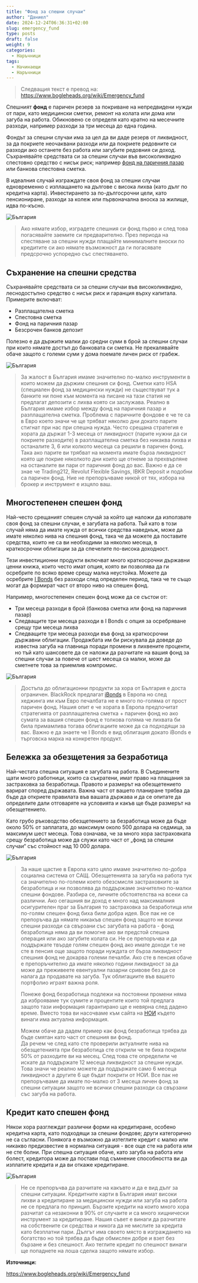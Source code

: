 ```yaml
---
title: "Фонд за спешни случаи"
author: "Даниел"
date: 2024-12-24T06:36:31+02:00
slug: emergency_fund
type: posts
draft: false
weight: 9
categories:
  - Наръчници
tags:
  - Начинаещи
  - Наръчници
---
```


> Следващия текст е превод на: https://www.bogleheads.org/wiki/Emergency_fund

Спешният **фонд** е паричен резерв за покриване на непредвидени нужди от пари, като медицински сметки, ремонт на колата или дома или загуба на работа. Обикновено се определя като кратно на месечните разходи, например разходи за три месеца до една година.

Фондът за спешни случаи има за цел да ви даде резерв от ликвидност, за да покриете неочаквани разходи или да покриете редовните си разходи ако останете без работа или загубите редовния си доход. Съхранявайте средствата си за спешни случаи във високоликвидно спестовно средство с нисък риск; например [фонд на паричния пазар](/dict/money_market_fund) или банкова спестовна сметка.

В идеалния случай изграждате своя фонд за спешни случаи едновременно с изплащането на дългове с висока лихва (като дълг по кредитна карта). Инвестирането за по-дългосрочни цели, като пенсиониране, разходи за колеж или първоначална вноска за жилище, идва по-късно.

![България](/img/bgflag.png)

> Ако нямате избор, изградете спешния си фонд първо и след това погасявайте заемите си предварително. През периода на спестяване за спешни нужди плащайте минималните вноски по кредитите си ако нямате възможност да ги погасявате предсрочно успоредно със спестяването.

## Съхранение на спешни средства

Съхранявайте средствата си за спешни случаи във високоликвидно, леснодостъпно средство с нисък риск и гаранция върху капитала. Примерите включват:

-   Разплащателна сметка
-   Спестовна сметка
-   Фонд на паричния пазар
-   Безсрочен банков депозит

Полезно е да държите малки до средни суми в брой за спешни случаи при които нямате достъп до банковата си сметка. Не прекалявайте обаче защото с големи суми у дома поемате личен риск от грабеж.

![България](/img/bgflag.png)
> За жалост в България имаме значително по-малко инструменти в които можем да държим спешния си фонд. Сметки като HSA (специален фонд за медицински нужди) не съществуват тук а банките ни поне към момента на писане на тази статия не предлагат депозити с лихва която си заслужава. Реално в България имаме избор между фонд на паричния пазар и разплащателна сметка. Проблема с паричните фондове е че те са в Евро което значи че ще трябват няколко дни докато парите стигнат при нас при спешна нужда. Често срещана стратегия е хората да държат 1-3 месеца от ликвидност (парите нужни да си покриете разходите) в разплащателна сметка без никаква лихва и останалите 3, 6 или колкото месеца са решили в паричен фонд. Така ако парите ви трябват на момента имате бърза ликвидност която ще покрие няколкото дни които ще отнеме за прехвърляне на останалите ви пари от паричния фонд до вас. Важно е да се знае че Trading212, Revolut Flexible Savings, IBKR Deposit и подобни са паричен фонд. Ние не препоръчваме никой от тях, избора на брокер и инструмент е изцяло ваш.

## Многостепенен спешен фонд

Най-често срещаният спешен случай за който ще наложи да използвате своя фонд за спешни случаи, е загубата на работа. Тъй като в този случай няма да имате нужда от всички средства наведнъж, може да имате няколко нива на спешния фонд, така че да можете да поставите средства, които не са ви необходими за няколко месеца, в краткосрочни облигации за да спечелите по-висока доходност.

Тези инвестиционни продукти включват много краткосрочни държавни ценни книжа, които често имат опция, която ви позволява да ги осребрите по всяко време срещу малка неустойка. Можете да осребрите [I Bonds](https://www.bogleheads.org/wiki/I_savings_bonds) без разходи след определен период, така че те също могат да формират част от второ ниво на спешен фонд.

Например, многостепенен спешен фонд може да се състои от:

-   Три месеца разходи в брой (банкова сметка или фонд на паричния пазар)
-   Следващите три месеца разходи в I Bonds с опция за осребряване срещу три месеца лихва
-   Следващите три месеца разходи във фонд за краткосрочни държавни облигации. Продажбата им би рискувала да доведе до известна загуба на главница поради промени в лихвените проценти, но тъй като шансовете да се наложи да разчитате на вашия фонд за спешни случаи за повече от шест месеца са малки, може да сметнете това за приемлив компромис.

![България](/img/bgflag.png)

> Достъпа до облигационни продукти за хора от България е доста ограничен. BlackRock предлагат [iBonds](https://www.ishares.com/uk/individual/en/themes/fixed-income/discover-ibonds-etfs?switchLocale=y&siteEntryPassthrough=true#compare) в Европа но след хеджинга им към Евро печалбата не e много по-голяма от прост паричен фонд. Нашия опит е че хората в Европа предпочитат стратегията от разплащателна сметка + паричен фонд но ако сумата за вашия спешен фонд е толкова голяма че лихвата би била примамлива тогава облигациите може да са подходящи за вас. Важно е да знаете че I Bonds е вид облигация докато iBonds е търговска марка на конкретен продукт. 

## Бележка за обезщетения за безработица

Най-честата спешна ситуация е загубата на работа. В Съединените щати много работници, които са съкратени, имат право на плащания за застраховка за безработица. Правото и размерът на обезщетението варират според държавата. Важна част от вашето планиране трябва да бъде да откриете правилата във вашата държава и да се опитате да определите дали отговаряте на условията и какъв ще бъде размерът на обезщетението.

Като грубо ръководство обезщетението за безработица може да бъде около 50% от заплатата, до максимум около 500 долара на седмица, за максимум шест месеца. Това означава, че за много хора застраховката срещу безработица може да служи като част от „фонд за спешни случаи“ със стойност над 10 000 долара.

![България](/img/bgflag.png)
> За наше щастие в Европа като цяло имаме значително по-добра социална система от САЩ. Обезщетенията за загуба на работа тук са значително по-големи което обезсмисля застраховките за безработица и ни позволява да поддържаме значително по-малки спешни фондове. Разбира се, личните обстоятелства на всеки са различни. Ако сегашния ви доход е много над максималния осигурителен праг за България то застраховка за безработица или по-голям спешен фонд биха били добра идея. Все пак не се препоръчва да нямате никакъв спешен фонд защото не всички спешни разходи са свързани със загубата на работа - фонд безработица няма да ви помогне ако ви предстой спешна операция или ако загубите колата си. Не се препоръчва и да поддържате твърде голям спешен фонд ако имате доходи т.е не сте в пенсия още защото поради нуждата от бърза ликвидност спешния фонд не докарва големи печалби. Ако сте в пенсия обаче е препоръчително да имате няколко години ликвидност за да може да преживеете евентуални пазарни сривове без да се налага да продавате на загуба. Тук облигациите във вашето портфолио играят важна роля.  
>
> Понеже фонд безработица подлежи на постоянни промени няма да изброяваме тук сумите и процентите които той предлага защото тази информация гарантирано ще е невярна след дадено време. Вместо това ви насочваме към сайта на [НОИ](https://nssi.bg/fizicheski-lica/po-bg-zakonodatelstvo/pri-bezrabotitsa/parichni-obezshteteniya-za-bezrabotista-po-kso/) където винаги има актуална информация.  
> 
> Можем обаче да дадем пример как фонд безработица трябва да бъде смятан като част от спешния ви фонд.  
Да речем че след като сте проверили актуалните нива на обезщетенията при безработица сте открили че те биха покрили 50% от разходите ви на месец. След това сте определили че искате да поддържате 12 месеца ликвидност за спешни нужди. Това значи че реално можете да поддържате само 6 месеца ликвидност а другите 6 ще бъдат покрити от НОИ. Все пак не препоръчваме да имате по-малко от 3 месеца личен фонд за спешни ситуации защото не всички спешни разходи са свързани със загуба на работа.

## Кредит като спешен фонд

Някои хора разглеждат различни форми на кредитиране, особено кредитна карта, като подходящи за спешни фондове; други категорично не са съгласни. Понякога е възможно да изтеглите кредит с малко или никакво предизвестие в нормална ситуация - все още сте на работа или не сте болни. При спешна ситуация обаче, като загуба на работа или болест, кредитора може да постави под съмнение способността ви да изплатите кредита и да ви откаже кредитиране.

![България](/img/bgflag.png)
> Не се препоръчва да разчитате на какъвто и да е вид дълг за спешни ситуации. Кредитните карти в България имат високи лихви а кредитиране за медицински нужди или загуба на работа не се предлага по принцип. Бързите кредити на които много хора разчитат са незаконни в 90% от случаите и са много хищнически инструмент за кредитиране. Нашия съвет е винаги да разчитате на собствените си средства и никога да не мислите за кредита като безплатни пари. Дългът има своето място в изграждането на богатство но той трябва да бъде обмислен добре и взет без бързане и без спешност. Ако теглите кредит по спешност винаги ще попаднете на лоша сделка защото нямате избор.


**Източници:**

https://www.bogleheads.org/wiki/Emergency_fund
